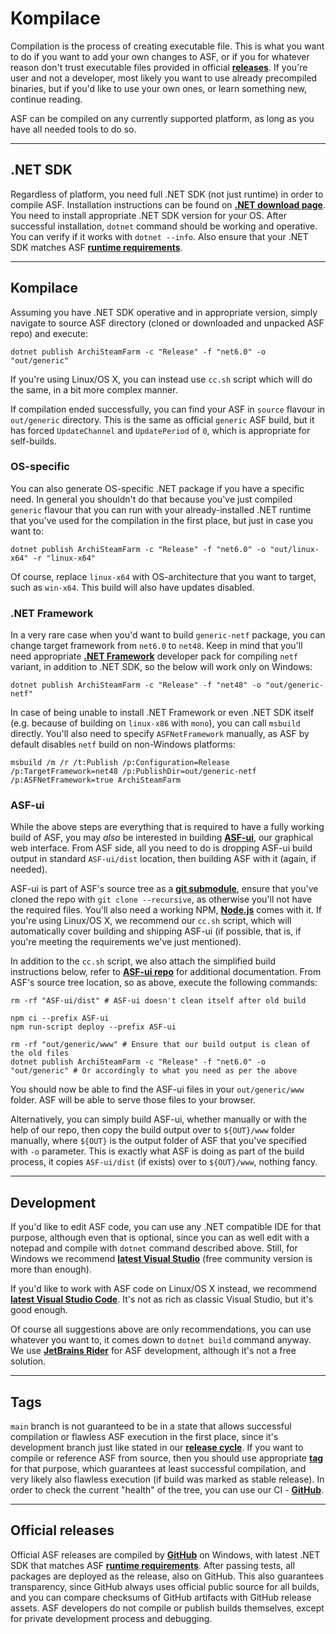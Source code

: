 # Kompilace

Compilation is the process of creating executable file. This is what you want to do if you want to add your own changes to ASF, or if you for whatever reason don't trust executable files provided in official **[releases](https://github.com/JustArchiNET/ArchiSteamFarm/releases)**. If you're user and not a developer, most likely you want to use already precompiled binaries, but if you'd like to use your own ones, or learn something new, continue reading.

ASF can be compiled on any currently supported platform, as long as you have all needed tools to do so.

---

## .NET SDK

Regardless of platform, you need full .NET SDK (not just runtime) in order to compile ASF. Installation instructions can be found on **[.NET download page](https://dotnet.microsoft.com/download)**. You need to install appropriate .NET SDK version for your OS. After successful installation, `dotnet` command should be working and operative. You can verify if it works with `dotnet --info`. Also ensure that your .NET SDK matches ASF **[runtime requirements](https://github.com/JustArchiNET/ArchiSteamFarm/wiki/Compatibility#runtime-requirements)**.

---

## Kompilace

Assuming you have .NET SDK operative and in appropriate version, simply navigate to source ASF directory (cloned or downloaded and unpacked ASF repo) and execute:

```shell
dotnet publish ArchiSteamFarm -c "Release" -f "net6.0" -o "out/generic"
```

If you're using Linux/OS X, you can instead use `cc.sh` script which will do the same, in a bit more complex manner.

If compilation ended successfully, you can find your ASF in `source` flavour in `out/generic` directory. This is the same as official `generic` ASF build, but it has forced `UpdateChannel` and `UpdatePeriod` of `0`, which is appropriate for self-builds.

### OS-specific

You can also generate OS-specific .NET package if you have a specific need. In general you shouldn't do that because you've just compiled `generic` flavour that you can run with your already-installed .NET runtime that you've used for the compilation in the first place, but just in case you want to:

```shell
dotnet publish ArchiSteamFarm -c "Release" -f "net6.0" -o "out/linux-x64" -r "linux-x64"
```

Of course, replace `linux-x64` with OS-architecture that you want to target, such as `win-x64`. This build will also have updates disabled.

### .NET Framework

In a very rare case when you'd want to build `generic-netf` package, you can change target framework from `net6.0` to `net48`. Keep in mind that you'll need appropriate **[.NET Framework](https://dotnet.microsoft.com/download/visual-studio-sdks)** developer pack for compiling `netf` variant, in addition to .NET SDK, so the below will work only on Windows:

```shell
dotnet publish ArchiSteamFarm -c "Release" -f "net48" -o "out/generic-netf"
```

In case of being unable to install .NET Framework or even .NET SDK itself (e.g. because of building on `linux-x86` with `mono`), you can call `msbuild` directly. You'll also need to specify `ASFNetFramework` manually, as ASF by default disables `netf` build on non-Windows platforms:

```shell
msbuild /m /r /t:Publish /p:Configuration=Release /p:TargetFramework=net48 /p:PublishDir=out/generic-netf /p:ASFNetFramework=true ArchiSteamFarm
```

### ASF-ui

While the above steps are everything that is required to have a fully working build of ASF, you may *also* be interested in building **[ASF-ui](https://github.com/JustArchiNET/ArchiSteamFarm/wiki/IPC#asf-ui)**, our graphical web interface. From ASF side, all you need to do is dropping ASF-ui build output in standard `ASF-ui/dist` location, then building ASF with it (again, if needed).

ASF-ui is part of ASF's source tree as a **[git submodule](https://git-scm.com/book/en/v2/Git-Tools-Submodules)**, ensure that you've cloned the repo with `git clone --recursive`, as otherwise you'll not have the required files. You'll also need a working NPM, **[Node.js](https://nodejs.org)** comes with it. If you're using Linux/OS X, we recommend our `cc.sh` script, which will automatically cover building and shipping ASF-ui (if possible, that is, if you're meeting the requirements we've just mentioned).

In addition to the `cc.sh` script, we also attach the simplified build instructions below, refer to **[ASF-ui repo](https://github.com/JustArchiNET/ASF-ui)** for additional documentation. From ASF's source tree location, so as above, execute the following commands:

```shell
rm -rf "ASF-ui/dist" # ASF-ui doesn't clean itself after old build

npm ci --prefix ASF-ui
npm run-script deploy --prefix ASF-ui

rm -rf "out/generic/www" # Ensure that our build output is clean of the old files
dotnet publish ArchiSteamFarm -c "Release" -f "net6.0" -o "out/generic" # Or accordingly to what you need as per the above
```

You should now be able to find the ASF-ui files in your `out/generic/www` folder. ASF will be able to serve those files to your browser.

Alternatively, you can simply build ASF-ui, whether manually or with the help of our repo, then copy the build output over to `${OUT}/www` folder manually, where `${OUT}` is the output folder of ASF that you've specified with `-o` parameter. This is exactly what ASF is doing as part of the build process, it copies `ASF-ui/dist` (if exists) over to `${OUT}/www`, nothing fancy.

---

## Development

If you'd like to edit ASF code, you can use any .NET compatible IDE for that purpose, although even that is optional, since you can as well edit with a notepad and compile with `dotnet` command described above. Still, for Windows we recommend **[latest Visual Studio](https://visualstudio.microsoft.com/downloads)** (free community version is more than enough).

If you'd like to work with ASF code on Linux/OS X instead, we recommend **[latest Visual Studio Code](https://code.visualstudio.com/download)**. It's not as rich as classic Visual Studio, but it's good enough.

Of course all suggestions above are only recommendations, you can use whatever you want to, it comes down to `dotnet build` command anyway. We use **[JetBrains Rider](https://www.jetbrains.com/rider)** for ASF development, although it's not a free solution.

---

## Tags

`main` branch is not guaranteed to be in a state that allows successful compilation or flawless ASF execution in the first place, since it's development branch just like stated in our **[release cycle](https://github.com/JustArchiNET/ArchiSteamFarm/wiki/Release-cycle)**. If you want to compile or reference ASF from source, then you should use appropriate **[tag](https://github.com/JustArchiNET/ArchiSteamFarm/tags)** for that purpose, which guarantees at least successful compilation, and very likely also flawless execution (if build was marked as stable release). In order to check the current "health" of the tree, you can use our CI - **[GitHub](https://github.com/JustArchiNET/ArchiSteamFarm/actions/workflows/ci.yml?query=branch%3Amain)**.

---

## Official releases

Official ASF releases are compiled by **[GitHub](https://github.com/JustArchiNET/ArchiSteamFarm/actions)** on Windows, with latest .NET SDK that matches ASF **[runtime requirements](https://github.com/JustArchiNET/ArchiSteamFarm/wiki/Compatibility#runtime-requirements)**. After passing tests, all packages are deployed as the release, also on GitHub. This also guarantees transparency, since GitHub always uses official public source for all builds, and you can compare checksums of GitHub artifacts with GitHub release assets. ASF developers do not compile or publish builds themselves, except for private development process and debugging.